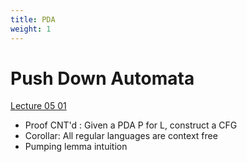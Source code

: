 ```yaml
---
title: PDA
weight: 1
---
```


# Push Down Automata

[Lecture 05 01]([[https://canvas.ucsc.edu/courses/32038/files/2277330?module_item_id=182891](https://canvas.ucsc.edu/courses/32038/files/2277330?module_item_id=182891)](https://canvas.ucsc.edu/courses/32038/files/2262788?module_item_id=181955))
- Proof CNT'd : Given a PDA P for L, construct a CFG
- Corollar: All regular languages are context free
- Pumping lemma intuition
